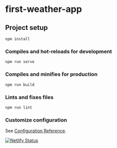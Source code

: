 # first-weather-app

## Project setup
```
npm install
```

### Compiles and hot-reloads for development
```
npm run serve
```

### Compiles and minifies for production
```
npm run build
```

### Lints and fixes files
```
npm run lint
```

### Customize configuration
See [Configuration Reference](https://cli.vuejs.org/config/).


[![Netlify Status](https://api.netlify.com/api/v1/badges/20e0873e-951c-4be2-9dba-10be7ffd67a9/deploy-status)](https://app.netlify.com/sites/web-app-weather-app/deploys)

